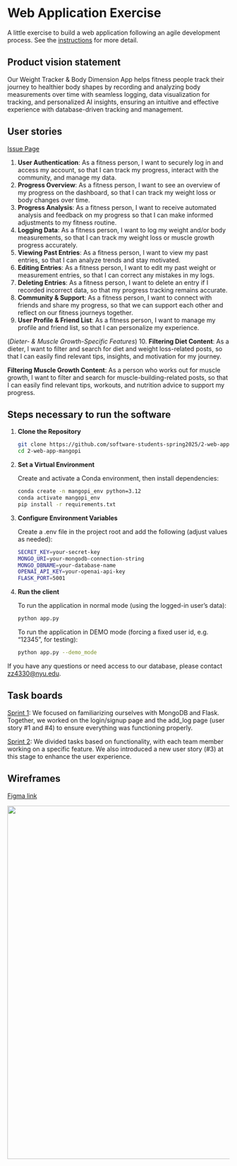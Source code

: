 # Web Application Exercise

A little exercise to build a web application following an agile development process. See the [instructions](instructions.md) for more detail.

## Product vision statement

Our Weight Tracker & Body Dimension App helps fitness people track their journey to healthier body shapes by recording and analyzing body measurements over time with seamless logging, data visualization for tracking, and personalized AI insights, ensuring an intuitive and effective experience with database-driven tracking and management.
## User stories
[Issue Page](https://github.com/software-students-spring2025/2-web-app-mangopi/issues)
1. **User Authentication**: As a fitness person, I want to securely log in and access my account, so that I can track my progress, interact with the community, and manage my data.
2. **Progress Overview**: As a fitness person, I want to see an overview of my progress on the dashboard, so that I can track my weight loss or body changes over time.
3. **Progress Analysis**: As a fitness person, I want to receive automated analysis and feedback on my progress so that I can make informed adjustments to my fitness routine.
4. **Logging Data**: As a fitness person, I want to log my weight and/or body measurements, so that I can track my weight loss or muscle growth progress accurately.
5. **Viewing Past Entries**: As a fitness person, I want to view my past entries, so that I can analyze trends and stay motivated.
6. **Editing Entries**: As a fitness person, I want to edit my past weight or measurement entries, so that I can correct any mistakes in my logs.
7. **Deleting Entries**: As a fitness person, I want to delete an entry if I recorded incorrect data, so that my progress tracking remains accurate.
8. **Community & Support**: As a fitness person, I want to connect with friends and share my progress, so that we can support each other and reflect on our fitness journeys together.
9. **User Profile & Friend List**: As a fitness person, I want to manage my profile and friend list, so that I can personalize my experience.

(_Dieter- & Muscle Growth-Specific Features_) 10. **Filtering Diet Content**: As a dieter, I want to filter and search for diet and weight loss-related posts, so that I can easily find relevant tips, insights, and motivation for my journey.

**Filtering Muscle Growth Content**: As a person who works out for muscle growth, I want to filter and search for muscle-building-related posts, so that I can easily find relevant tips, workouts, and nutrition advice to support my progress.

## Steps necessary to run the software

1. **Clone the Repository**  

   ```bash
   git clone https://github.com/software-students-spring2025/2-web-app-mangopi.git
   cd 2-web-app-mangopi

2. **Set a Virtual Environment**


    Create and activate a Conda environment, then install dependencies:

    ```bash
    conda create -n mangopi_env python=3.12
    conda activate mangopi_env
    pip install -r requirements.txt

3. **Configure Environment Variables**

    Create a .env file in the project root and add the following (adjust values as needed):

    ```bash
    SECRET_KEY=your-secret-key
    MONGO_URI=your-mongodb-connection-string
    MONGO_DBNAME=your-database-name
    OPENAI_API_KEY=your-openai-api-key
    FLASK_PORT=5001   

4. **Run the client**

    To run the application in normal mode (using the logged-in user’s data):

    ```bash
    python app.py
    ```
    
    To run the application in DEMO mode (forcing a fixed user id, e.g. “12345”, for testing):

    ```bash
    python app.py --demo_mode
    ```
    
If you have any questions or need access to our database, please contact zz4330@nyu.edu.

## Task boards
[Sprint 1](https://github.com/orgs/software-students-spring2025/projects/18): We focused on familiarizing ourselves with MongoDB and Flask. Together, we worked on the login/signup page and the add_log page (user story #1 and #4) to ensure everything was functioning properly.

[Sprint 2](https://github.com/orgs/software-students-spring2025/projects/103): We divided tasks based on functionality, with each team member working on a specific feature. We also introduced a new user story (#3) at this stage to enhance the user experience.

## Wireframes
[Figma link](https://www.figma.com/design/dU1VURpoqFCAoaFis3S6kL/mangopi?node-id=0-1&t=Xblr9685IqmDrrvM-1)

<img src="images/wireframe.png" width=800>

